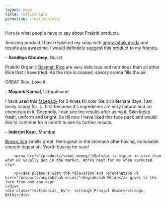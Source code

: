 ```yaml
---
layout: page
title: Testimonials
permalink: /testimonials/
---
```


Here is what people have to say about Prakriti products.

<div class="testimonial testimonial--with-quote">
	<div class="testimonial__body">
		<p>
		Amazing product,I have replaced my soap with <a href="/products/angrakshak-mrida/">angrakshak mrida</a> and results are awesome. I would definitely suggest this product to my friends.
		</p>
	</div>
	<div class="testimonial__by">- <strong>Sandhya Choubey</strong>, Gujrat</div>
</div>

<div class="testimonial testimonial--with-quote">
	<div class="testimonial__body">
		<p>
		Prakriti Organic <a href="/products/brown-basmati-rice/">Basmati Rice</a> are very delicious and nutritious than all other Rice that I have tried. As the rice is cooked, savory aroma fills the air.
		</p>
		<p>
		GREAT Rice. Love it.
		</p>
	</div>
	<div class="testimonial__by">- <strong>Mayank Kansal</strong>, Uttarakhand</div>
</div>

<div class="testimonial testimonial--with-quote">
	<div class="testimonial__body">
		<p>
		I have used this <a href="/products/angrakshak-mrida/">facepack</a> for 3 times till now like on alternate days. I am really happy for it...first because it's ingredients are very natural and no chemicals in it. Secondly, I can see the results after using it. Skin looks fresh, uniform  and bright. So till now I have liked this face pack and would like to continue for a month to see its further results.
		</p>
	</div>
	<div class="testimonial__by">- <strong>Inderjot Kaur</strong>, Mumbai</div>
</div>

<div class="testimonial testimonial--with-quote">
	<div class="testimonial__body">
		<p>
		<a href="/products/brown-basmati-rice/">Brown rice</a> smells great, feels great in the stomach after having, noticeable smooth digestion. Worth buying for sure!
		</p>

		<p><a href="/products/sabut-moong/">Dal</a> is bigger in size than what we usually get in the market. Works best for me when sprouted.</p>

		<p>Take pleasure with the relaxation and rejuvenation <a href="/products/angrakshak-mrida/">Angrakshak Mrida</a> gives to the face from day one.</p>
	</div>
	<div class="testimonial__by">- <strong>	Pranjal Kumar</strong>, Delhi</div>
</div>